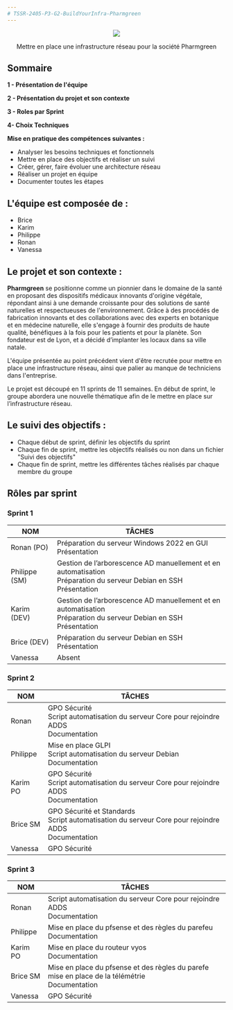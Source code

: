 ```yaml
---
# TSSR-2405-P3-G2-BuildYourInfra-Pharmgreen
---
```


<p align="center">
<img align="center" src="https://github.com/WildCodeSchool/TSSR-2405-P3-G2-BuildYourInfra-Pharmgreen/blob/main/S9/Annexes/Logo_PG.png">

<p align="center"> Mettre en place une infrastructure réseau pour la société Pharmgreen
</p>

## Sommaire

**1 - Présentation de l'équipe**

**2 - Présentation du projet et son contexte**

**3 - Roles par Sprint**

**4-  Choix Techniques**

**Mise en pratique des compétences suivantes :**

- Analyser les besoins techniques et fonctionnels
- Mettre en place des objectifs et réaliser un suivi
- Créer, gérer, faire évoluer une architecture réseau
- Réaliser un projet en équipe
- Documenter toutes les étapes

## L'équipe est composée de :

- Brice
- Karim
- Philippe
- Ronan
- Vanessa

## Le projet et son contexte :

**Pharmgreen** se positionne comme un pionnier dans le domaine de la santé en proposant des dispositifs médicaux innovants d'origine végétale, répondant ainsi à une demande croissante pour des solutions de santé naturelles et respectueuses de l'environnement. Grâce à des procédés de fabrication innovants et des collaborations avec des experts en botanique et en médecine naturelle, elle s'engage à fournir des produits de haute qualité, bénéfiques à la fois pour les patients et pour la planète. Son fondateur est de Lyon, et a décidé d’implanter les locaux dans sa ville natale.

L'équipe présentée au point précédent vient d'être recrutée pour mettre en place une infrastructure réseau, ainsi que palier au manque de techniciens dans l'entreprise.

Le projet est découpé en 11 sprints de 11 semaines.
En début de sprint, le groupe abordera une nouvelle thématique afin de le mettre en place sur l’infrastructure réseau.

## Le suivi des objectifs :

 - Chaque début de sprint, définir les objectifs du sprint
 - Chaque fin de sprint, mettre les objectifs réalisés ou non dans un fichier "Suivi des objectifs"
 - Chaque fin de sprint, mettre les différentes tâches réalisés par chaque membre du groupe


## Rôles par sprint
### Sprint 1

| NOM      | TÂCHES                                                              |
|----------|---------------------------------------------------------------------|
| Ronan  (PO)  | Préparation du serveur Windows 2022 en GUI<br>Présentation          |
| Philippe (SM) | Gestion de l’arborescence AD manuellement et en automatisation<br>Préparation du serveur Debian en SSH<br>Présentation |
| Karim  (DEV)  | Gestion de l’arborescence AD manuellement et en automatisation<br>Préparation du serveur Debian en SSH<br>Présentation |
| Brice  (DEV)  | Préparation du serveur Debian en SSH<br>Présentation                |
| Vanessa  | Absent                                                              |

### Sprint 2

| NOM      | TÂCHES                                                              |
|----------|---------------------------------------------------------------------|
| Ronan    | GPO Sécurité<br>Script automatisation du serveur Core pour rejoindre ADDS<br>Documentation |         |
| Philippe | Mise en place GLPI<br> Script automatisation du serveur Debian <br>Documentation|
| Karim  PO  |GPO Sécurité<br>Script automatisation du serveur Core pour rejoindre ADDS<br>Documentation|
| Brice  SM  | GPO Sécurité et Standards<br>Script automatisation du serveur Core pour rejoindre ADDS<br>Documentation             |
| Vanessa  |GPO Sécurité                                                         |

### Sprint 3

| NOM      | TÂCHES                                                              |
|----------|---------------------------------------------------------------------|
| Ronan    | Script automatisation du serveur Core pour rejoindre ADDS<br>Documentation |         |
| Philippe |Mise en place du pfsense et des règles du parefeu<br> Documentation|
| Karim  PO  |Mise en place du routeur vyos<br>Documentation|
| Brice  SM  | Mise en place du pfsense et des règles du parefe<br>mise en place de la télémétrie<br>Documentation             |
| Vanessa  |GPO Sécurité                                                         |
